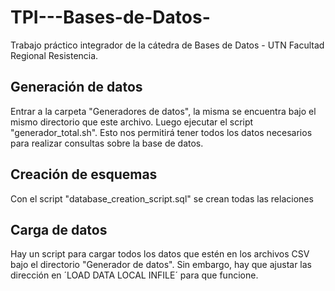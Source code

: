 # TPI---Bases-de-Datos-
Trabajo práctico integrador de la cátedra de Bases de Datos - UTN Facultad Regional Resistencia.

## Generación de datos
Entrar a la carpeta "Generadores de datos", la misma se encuentra bajo el mismo directorio que este archivo. Luego ejecutar el script "generador_total.sh". Esto nos permitirá tener todos los datos necesarios para realizar consultas sobre la base de datos.

## Creación de esquemas
Con el script "database_creation_script.sql" se crean todas las relaciones

## Carga de datos
Hay un script para cargar todos los datos que estén en los archivos CSV bajo el directorio "Generador de datos". Sin embargo, hay que ajustar las dirección en ´LOAD DATA LOCAL INFILE´ para que funcione.
